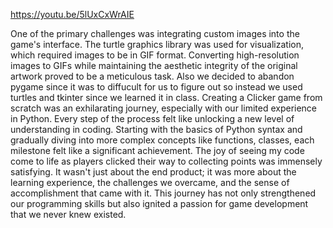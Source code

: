 https://youtu.be/5lUxCxWrAIE

One of the primary challenges was integrating custom images into the game's interface. The turtle graphics library was used for visualization, which required images to be in GIF format. Converting high-resolution images to GIFs while maintaining the aesthetic integrity of the original artwork proved to be a meticulous task. Also we decided to abandon pygame since it was to diffucult for us to figure out so instead we used turtles and tkinter since we learned it in class.
Creating a Clicker game from scratch was an exhilarating journey, especially with our limited experience in Python. Every step of the process felt like unlocking a new level of understanding in coding. Starting with the basics of Python syntax and gradually diving into more complex concepts like functions, classes, each milestone felt like a significant achievement. The joy of seeing my code come to life as players clicked their way to collecting points was immensely satisfying. It wasn't just about the end product; it was more about the learning experience, the challenges we overcame, and the sense of accomplishment that came with it. This journey has not only strengthened our programming skills but also ignited a passion for game development that we never knew existed.
